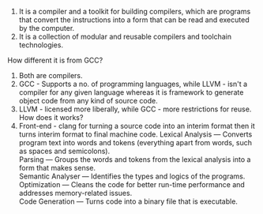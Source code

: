 1. It is a compiler and a toolkit for building compilers, which are programs that convert the instructions into a form that can be read and executed by the computer.
2. It is a collection of modular and reusable compilers and toolchain technologies.

How different it is from GCC?
1. Both are compilers.
2. GCC - Supports a no. of programming languages, while LLVM - isn't a compiler for any given language whereas it is framework to generate object code from any kind of source code.
3. LLVM - licensed more liberally, while GCC - more restrictions for reuse.
How does it works?
1. Front-end - clang for turning a source code into an interim format then it turns interim format to final machine code.
Lexical Analysis — Converts program text into words and tokens (everything apart from words, such as spaces and semicolons).  
‍
Parsing — Groups the words and tokens from the lexical analysis into a form that makes sense.  
Semantic Analyser — Identifies the types and logics of the programs.  
‍
Optimization — Cleans the code for better run-time performance and addresses memory-related issues.  
‍
Code Generation — Turns code into a binary file that is executable.